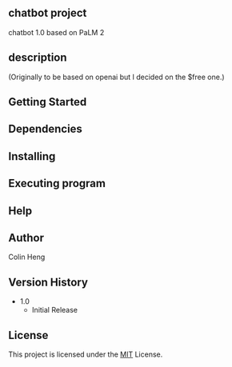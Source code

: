 ## chatbot project

chatbot 1.0 based on PaLM 2

## description

(Originally to be based on openai but I decided on the $free one.)

## Getting Started

## Dependencies

## Installing

## Executing program

## Help

## Author

Colin Heng

## Version History

- 1.0
  - Initial Release

## License

This project is licensed under the
[MIT](https://choosealicense.com/licenses/mit/) License.
